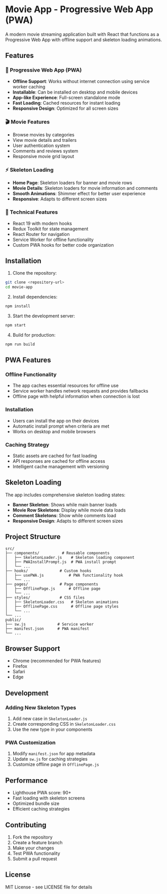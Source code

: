 # Movie App - Progressive Web App (PWA)

A modern movie streaming application built with React that functions as a Progressive Web App with offline support and skeleton loading animations.

## Features

### 🚀 Progressive Web App (PWA)
- **Offline Support**: Works without internet connection using service worker caching
- **Installable**: Can be installed on desktop and mobile devices
- **App-like Experience**: Full-screen standalone mode
- **Fast Loading**: Cached resources for instant loading
- **Responsive Design**: Optimized for all screen sizes

### 🎬 Movie Features
- Browse movies by categories
- View movie details and trailers
- User authentication system
- Comments and reviews system
- Responsive movie grid layout

### ⚡ Skeleton Loading
- **Home Page**: Skeleton loaders for banner and movie rows
- **Movie Details**: Skeleton loaders for movie information and comments
- **Smooth Animations**: Shimmer effect for better user experience
- **Responsive**: Adapts to different screen sizes

### 🔧 Technical Features
- React 19 with modern hooks
- Redux Toolkit for state management
- React Router for navigation
- Service Worker for offline functionality
- Custom PWA hooks for better code organization

## Installation

1. Clone the repository:
```bash
git clone <repository-url>
cd movie-app
```

2. Install dependencies:
```bash
npm install
```

3. Start the development server:
```bash
npm start
```

4. Build for production:
```bash
npm run build
```

## PWA Features

### Offline Functionality
- The app caches essential resources for offline use
- Service worker handles network requests and provides fallbacks
- Offline page with helpful information when connection is lost

### Installation
- Users can install the app on their devices
- Automatic install prompt when criteria are met
- Works on desktop and mobile browsers

### Caching Strategy
- Static assets are cached for fast loading
- API responses are cached for offline access
- Intelligent cache management with versioning

## Skeleton Loading

The app includes comprehensive skeleton loading states:

- **Banner Skeleton**: Shows while main banner loads
- **Movie Row Skeletons**: Display while movie data loads
- **Comment Skeletons**: Show while comments load
- **Responsive Design**: Adapts to different screen sizes

## Project Structure

```
src/
├── components/          # Reusable components
│   ├── SkeletonLoader.js    # Skeleton loading component
│   ├── PWAInstallPrompt.js  # PWA install prompt
│   └── ...
├── hooks/              # Custom hooks
│   ├── usePWA.js           # PWA functionality hook
│   └── ...
├── pages/              # Page components
│   ├── OfflinePage.js      # Offline page
│   └── ...
├── styles/             # CSS files
│   ├── SkeletonLoader.css   # Skeleton animations
│   ├── OfflinePage.css      # Offline page styles
│   └── ...
└── ...
public/
├── sw.js              # Service worker
├── manifest.json      # PWA manifest
└── ...
```

## Browser Support

- Chrome (recommended for PWA features)
- Firefox
- Safari
- Edge

## Development

### Adding New Skeleton Types
1. Add new case in `SkeletonLoader.js`
2. Create corresponding CSS in `SkeletonLoader.css`
3. Use the new type in your components

### PWA Customization
1. Modify `manifest.json` for app metadata
2. Update `sw.js` for caching strategies
3. Customize offline page in `OfflinePage.js`

## Performance

- Lighthouse PWA score: 90+
- Fast loading with skeleton screens
- Optimized bundle size
- Efficient caching strategies

## Contributing

1. Fork the repository
2. Create a feature branch
3. Make your changes
4. Test PWA functionality
5. Submit a pull request

## License

MIT License - see LICENSE file for details
